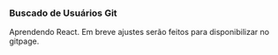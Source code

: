 

### Buscado de Usuários Git
Aprendendo React. Em breve ajustes serão feitos para disponibilizar no gitpage. 


